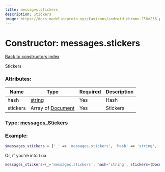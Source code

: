 ```yaml
---
title: messages.stickers
description: Stickers
image: https://docs.madelineproto.xyz/favicons/android-chrome-256x256.png
---
```

# Constructor: messages.stickers  
[Back to constructors index](index.md)



Stickers

### Attributes:

| Name     |    Type       | Required | Description |
|----------|---------------|----------|-------------|
|hash|[string](../types/string.md) | Yes|Hash|
|stickers|Array of [Document](../types/Document.md) | Yes|Stickers|



### Type: [messages\_Stickers](../types/messages_Stickers.md)


### Example:

```php
$messages_stickers = ['_' => 'messages.stickers', 'hash' => 'string', 'stickers' => [Document, Document]];
```  


Or, if you're into Lua:

```lua
messages_stickers={_='messages.stickers', hash='string', stickers={Document}}

```


